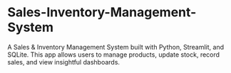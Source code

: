 # Sales-Inventory-Management-System
A Sales &amp; Inventory Management System built with Python, Streamlit, and SQLite. This app allows users to manage products, update stock, record sales, and view insightful dashboards.
